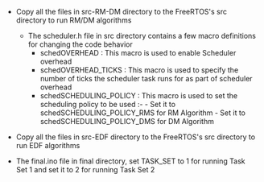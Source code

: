 * Copy all the files in src-RM-DM directory to the FreeRTOS's src directory to run RM/DM algorithms
    * The scheduler.h file in src directory contains a few macro definitions for changing the code behavior 
        * schedOVERHEAD           : This macro is used to enable Scheduler overhead
        * schedOVERHEAD_TICKS     : This macro is used to specify the number of ticks the scheduler task runs for as part of scheduler overhead
        * schedSCHEDULING_POLICY  : This macro is used to set the scheduling policy to be used :- 
                                    - Set it to schedSCHEDULING_POLICY_RMS for RM Algorithm
                                    - Set it to schedSCHEDULING_POLICY_DMS for DM Algorithm

* Copy all the files in src-EDF directory to the FreeRTOS's src directory to run EDF algorithms

* The final.ino file in final directory, set TASK_SET to 1 for running Task Set 1 and set it to 2 for running Task Set 2 